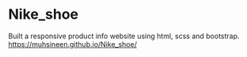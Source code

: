 # Nike_shoe
Built a responsive product info website using html, scss and bootstrap.
https://muhsineen.github.io/Nike_shoe/
